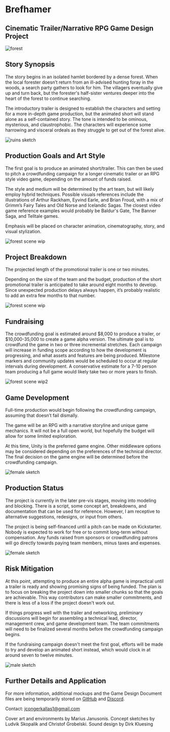 # Brefhamer
## Cinematic Trailer/Narrative RPG Game Design Project

![forest](https://github.com/jcongerkallas1/Brefhamer/blob/master/Images/thumbnail_forest.jpg)

## Story Synopsis
The story begins in an isolated hamlet bordered by a dense forest.   When the local forester doesn’t return from an ill-advised hunting foray  in the woods, a search party gathers to look for him.  The villagers  eventually give up and turn back, but the forester's half-sister  ventures deeper into the heart of the forest to continue searching.

The introductory trailer is designed to establish the characters and setting for a more in-depth game production, but the animated short will stand alone as a self-contained story.  The tone is intended to be ominous, mysterious, and  claustrophobic.  The characters will experience some harrowing  and visceral ordeals as they struggle to get out of the forest alive.

![ruins sketch](https://github.com/jcongerkallas1/Brefhamer/blob/master/Images/monastary_ruins_sketch_small.jpg)

## Production Goals and Art Style
The first goal is to produce an animated short/trailer.  This can then be used to pitch a crowdfunding campaign for a longer cinematic trailer or an RPG style video game, depending on the amount of funds raised. 

The style and medium will be determined by the art team, but will likely employ hybrid techniques.  Possible visuals references include the illustrations of Arthur Rackham, Eyvind Earle, and Brian Froud, with a mix of Grimm’s Fairy Tales and Old Norse and Icelandic Sagas.  The closest video game reference examples would probably be Baldur's Gate, The Banner Saga, and Telltale games. 

Emphasis will be placed on character animation, cinematography, story, and visual stylization. 

![forest scene wip](https://github.com/jcongerkallas1/Brefhamer/blob/master/Images/forest_scene_WIP_thumbnail.jpg)

## Project Breakdown
The projected length of the promotional trailer is one or two minutes.

Depending on the size of the team and the budget, production of the short promotional trailer is anticipated to take around eight months to develop. Since unexpected production delays always happen, it’s probably realistic to add an extra few months to that number.

![forest scene wip](https://github.com/jcongerkallas1/Brefhamer/blob/master/Images/unused_forest_thumbnail2.jpg)

## Fundraising
The crowdfunding goal is estimated around $8,000 to produce a trailer, or $10,000-35,000 to create a game alpha version.  The ultimate goal is to crowdfund the game in two or three incremental stretches.  Each campaign will increase in funding scope according to how the development is  progressing, and what assets and features are being produced.  Milestone markers and community updates would be scheduled to occur at regular intervals during development.  A conservative estimate for a 7-10 person team producing a full game would likely take two or more years to finish. 

![forest scene wip2](https://github.com/jcongerkallas1/Brefhamer/blob/master/Images/unused_forest_thumbnail.jpg)

## Game Development
Full-time production would begin following the crowdfunding campaign, assuming that doesn’t fail dismally.

The game will be an RPG with a narrative storyline and unique game mechanics.  It will not be a full open world, but hopefully the budget will allow for some limited exploration.

At this time, Unity is the preferred game engine.  Other middleware options may be considered depending on the preferences of the technical director.  The final decision on the game engine will be determined before the crowdfunding campaign.

![female sketch](https://github.com/jcongerkallas1/Brefhamer/blob/master/Images/forest_scene_final_small.jpg)

## Production Status
The project is currently in the later  pre-vis stages, moving into modeling and blocking.  There is a  script, some concept art,  breakdowns, and documentation that can be  used for reference.  However, I  am receptive to alternative  suggestions, redesigns, or input from  others.

The project is  being self-financed until a pitch can be made on  Kickstarter.  Nobody  is expected to work for free or to commit long-term  without  compensation.  Any funds raised from sponsors or  crowdfunding patrons will  go directly towards paying team members, minus taxes and expenses.

![female sketch](https://github.com/jcongerkallas1/Brefhamer/blob/master/Images/female_sketch.jpg)

## Risk Mitigation

At this point, attempting to produce an entire alpha game is impractical until a trailer is ready and showing promising signs of being funded.  The plan is to focus on breaking the project down into smaller chunks so that the goals are achievable.  This way contributors can make smaller commitments, and there is less of a loss if the project doesn't work out.

If things progress well with the trailer and networking, preliminary discussions will begin for assembling a technical lead, director, management crew, and game development team.  The team commitments will need to be finalized several months before the crowdfunding campaign begins.

If the fundraising campaign doesn't meet the first goal, efforts will be made to try and develop an animated short instead, which would clock in at around seven to twelve minutes.  

![male sketch](https://github.com/jcongerkallas1/Brefhamer/blob/master/Images/Male_final.jpg)

## Further Details and Application
For more information, additional mockups and the Game Design Document files are being temporarily stored on [GitHub](https://github.com/jcongerkallas1/Brefhamer) and [Discord](https://discordapp.com/channels/326900944862314506).

Contact: jcongerkallas1@gmail.com

Cover art and environments by Marius Janusonis. Concept sketches by Ludvik Skopalik and Christof Grobelski. Sound design by Dirk Kluesing
